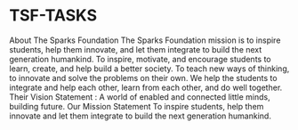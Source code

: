# TSF-TASKS
About The Sparks Foundation   The Sparks Foundation mission is to inspire students, help them innovate, and let them integrate to build the next generation humankind. To inspire, motivate, and encourage students to learn, create, and help build a better society. To teach new ways of thinking, to innovate and solve the problems on their own. We help the students to integrate and help each other, learn from each other, and do well together.  Their Vision Statement : A world of enabled and connected little minds, building future. Our Mission Statement To inspire students, help them innovate and let them integrate to build the next generation humankind.
